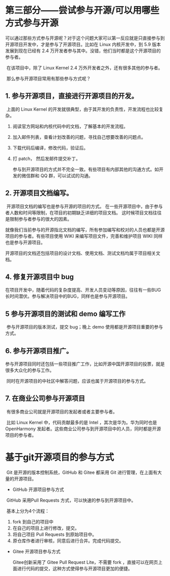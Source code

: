 # 第三部分——尝试参与开源/可以用哪些方式参与开源

​        可以通过那些方式参与开源呢？对于这个问题大家可以第一反应就是只直接参与到开源项目开发中，才是参与了开源项目。比如在 Linux 内核开发中，到 5.9 版本发展到现在已经有 2.4 万开发者参与其中。没错，他们当时都是这个开源项目的参与者。

​		在该项目中，除了 Linux Kernel 2.4 万外开发者之外，还有很多其他的参与者。

​		那么参与开源项目常用有那些参与方式呢？ 

## 1. 参与开源项目，直接进行开源项目的开发。

​		上面的 Linux Kernel 的开发就很典型，由于其开发的负责性，开发流程也比较复杂。

   1. 阅读官方网站和内核代码中的文档，了解基本的开发流程。

   2. 加入邮件列表，查看计划改善的问题，寻找自己想要改善的问题点。

   3. 下载代码后编译，修改代码，验证后。

   4. 打 patch， 然后发邮件提交补丁。

      参与到开源项目的方式并不完全一致。有些项目有内部其他的沟通方式。如开发的微信群和 QQ 群，可以试试的沟通。

## 2. 开源项目文档编写。
​		开源项目文档的编写也是参与开源的项目的方式。 在一些开源项目中，由于参与者人数和时间等限制，在项目的初期缺乏详细的项目文档。 这时候项目文档往往是限制参与者参与的很大的因素。

​		就像我们当前参与的开源指北文档的编写，所有参加编写和校对的人员也都是开源项目的参与者。
​		有些项目使用 WIKI 来编写项目文件，完善和维护项目 WIKI 同样也是参与开源项目。

​		开源项目的文档还包括项目的设计文档、使用文档、测试文档均属于项目相关文档。

## 4. 修复开源项目中 bug

​		在项目开发中，随着代码的复杂度提高、开发人员变动等原因，往往有一些BUG长时间潜伏。参与解决项目中的BUG，同样也是参与开源项目。

## 5 参与开源项目的测试和 demo 编写工作

​		参与开源项目的版本测试，提交 bug；晚上 demo 使用都是开源项目重要的参与方式。		

## 6. 参与开源项目推广。

​		参与开源项目同时还包括一些项目推广工作，比如开源中国开源项目的投票，就是很多大众化的参与工作。

​		同时在开源项目的中社区中解答问题，应该也属于开源项目的参与方式。

## 7. 在商业公司参与开源项目

​	     有很多商业公司就是开源项目的发起者或者主要参与者。

​		比如 Linux Kernel 中，代码贡献最多的是 Intel ，其次是华为。华为同时也是 OpenHarmony 发起者。这些商业公司参与到开源项目中的人员，同时都是开源项目的参与者。		



# 基于git开源项目的参与方式

​		Git 是开源的版本控制系统，GitHub 和 Gitee 都采用 Git 进行管理，在上面有大量的开源项目。 

* GitHub 开源项目参与方式

​		 GitHub 采用Pull Requests 方式，可以快速的参与到开源项目中。

​		基本上分为4个流程：

1.  fork 到自己的项目中
2. 在自己的项目上进行修改，提交。
3. 将自己项目 Pull Requests 到原始项目中。
4. 原仓库作者进行审核，同意后进行合并。完成代码提交。 

* Gitee 开源项目参与方式

  Gitee创新采用了 Gitee Pull Request Lite，不需要 fork ，直接可以在网页上面进行代码的提交，这种方式使得参与开源项目更加的便捷。

​	
